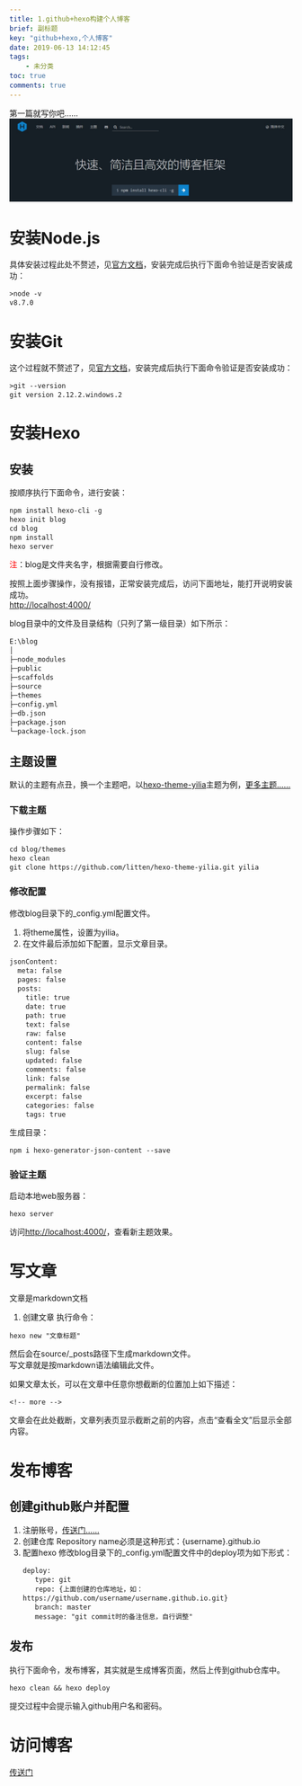 ```yaml
---
title: 1.github+hexo构建个人博客
brief: 副标题
key: "github+hexo,个人博客"
date: 2019-06-13 14:12:45
tags:
	- 未分类
toc: true
comments: true
---
```


第一篇就写你吧……
![](/pic/unclassified/hexo.jpg)

<!-- more -->

# 安装Node.js
具体安装过程此处不赘述，见[官方文档](https://nodejs.org/en/)，安装完成后执行下面命令验证是否安装成功：
```
>node -v
v8.7.0
```

# 安装Git
这个过程就不赘述了，见[官方文档](https://git-scm.com/)，安装完成后执行下面命令验证是否安装成功：
```
>git --version
git version 2.12.2.windows.2
```

# 安装Hexo

## 安装
按顺序执行下面命令，进行安装：
```
npm install hexo-cli -g
hexo init blog
cd blog
npm install
hexo server
```
<font color=red>注</font>：blog是文件夹名字，根据需要自行修改。

按照上面步骤操作，没有报错，正常安装完成后，访问下面地址，能打开说明安装成功。  
[http://localhost:4000/](http://localhost:4000/)

blog目录中的文件及目录结构（只列了第一级目录）如下所示：
```
E:\blog
│
├─node_modules
├─public
├─scaffolds
├─source
├─themes
├─config.yml
├─db.json
├─package.json
└─package-lock.json
```

## 主题设置
默认的主题有点丑，换一个主题吧，以[hexo-theme-yilia](https://github.com/litten/hexo-theme-yilia.git)主题为例，[更多主题……](https://github.com/search?q=hexo+theme)

### 下载主题
操作步骤如下：
```
cd blog/themes
hexo clean
git clone https://github.com/litten/hexo-theme-yilia.git yilia
```

### 修改配置
修改blog目录下的_config.yml配置文件。
1. 将theme属性，设置为yilia。
2. 在文件最后添加如下配置，显示文章目录。
```
jsonContent:
  meta: false
  pages: false
  posts:
    title: true
    date: true
    path: true
    text: false
    raw: false
    content: false
    slug: false
    updated: false
    comments: false
    link: false
    permalink: false
    excerpt: false
    categories: false
    tags: true
```
生成目录：
```
npm i hexo-generator-json-content --save
```

### 验证主题
启动本地web服务器：
```
hexo server
```

访问[http://localhost:4000/](http://localhost:4000/)，查看新主题效果。

# 写文章
文章是markdown文档
1. 创建文章
执行命令：
```
hexo new "文章标题"
```
然后会在source/_posts路径下生成markdown文件。  
写文章就是按markdown语法编辑此文件。  

如果文章太长，可以在文章中任意你想截断的位置加上如下描述：
```
<!-- more -->
```
文章会在此处截断，文章列表页显示截断之前的内容，点击“查看全文”后显示全部内容。

# 发布博客
## 创建github账户并配置
1. 注册账号，[传送门……](https://github.com/)
2. 创建仓库
    Repository name必须是这种形式：{username}.github.io 
3. 配置hexo
    修改blog目录下的_config.yml配置文件中的deploy项为如下形式：
    ```
    deploy:
       type: git 
       repo: {上面创建的仓库地址，如：https://github.com/username/username.github.io.git}
       branch: master
       message: "git commit时的备注信息，自行调整"
    ```

## 发布
执行下面命令，发布博客，其实就是生成博客页面，然后上传到github仓库中。
```
hexo clean && hexo deploy
```
提交过程中会提示输入github用户名和密码。

# 访问博客

[传送门](https://forvoyager.github.io/)







